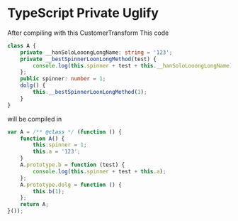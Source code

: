 # TypeScript Private Uglify

After compiling with this CustomerTransform 
This code
```typescript
class A {
	private __hanSoloLooongLongName: string = '123';
	private __bestSpinnerLoonLongMethod(test) {
		console.log(this.spinner + test + this.__hanSoloLooongLongName);
	};
	public spinner: number = 1;
	dolg() {
		this.__bestSpinnerLoonLongMethod(1);
	}
}
```

will be compiled in
```typescript
var A = /** @class */ (function () {
    function A() {
        this.spinner = 1;
        this.a = '123';
    }
    A.prototype.b = function (test) {
        console.log(this.spinner + test + this.a);
    };
    A.prototype.dolg = function () {
        this.b(1);
    };
    return A;
}());
```
